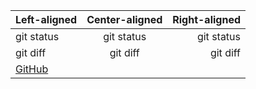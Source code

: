 | Left-aligned | Center-aligned | Right-aligned |
| :--- | :---: | ---: |
| git status | git status | git status |
| git diff | git diff | git diff |
| [GitHub](http://github.com) |  |  |

